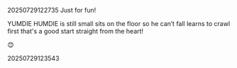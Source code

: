 20250729122735 Just for fun!

YUMDIE HUMDIE is still small
sits on the floor so he can’t fall
learns to crawl first
that's a good start
straight from the heart!

😊​

20250729123543

